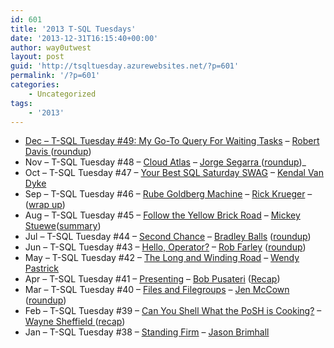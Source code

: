 ```yaml
---
id: 601
title: '2013 T-SQL Tuesdays'
date: '2013-12-31T16:15:40+00:00'
author: way0utwest
layout: post
guid: 'http://tsqltuesday.azurewebsites.net/?p=601'
permalink: '/?p=601'
categories:
    - Uncategorized
tags:
    - '2013'
---
```


- [Dec – T-SQL Tuesday #49:](http://blog.waynesheffield.com/wayne/archive/2013/02/invitation-for-t-sql-tuesday-39-can-you-shell-what-the-posh-is-cooking/#comments)[ My Go-To Query For Waiting Tasks](http://www.sqlsoldier.com/wp/sqlserver/tsqltuesday49topiciswaitforit) – [Robert Davis ](http://www.sqlsoldier.com/)([roundup](http://www.sqlservercentral.com/blogs/robert_davis/2013/12/14/t-sql-tuesday-49-wait-for-it-roundup/))
- Nov – T-SQL Tuesday #48 – [Cloud Atlas](http://www.sqlchicken.com/2013/11/t-sql-tuesday-48-cloud-atlas/) – [Jorge Segarra ](http://www.sqlchicken.com/)([roundup](http://www.sqlchicken.com/2013/11/t-sql-tuesday-48-roundup/))\_
- Oct – T-SQL Tuesday #47 – [Your Best SQL Saturday SWAG](http://www.kendalvandyke.com/2013/10/t-sql-tuesday-47-your-best-sql-server.html) – [Kendal Van Dyke](http://www.kendalvandyke.com/)
- Sep – T-SQL Tuesday #46 – [Rube Goldberg Machine](http://www.dataogre.com/2013/09/02/t-sql-tuesday-46-rube-goldberg-machine/) – [Rick Krueger](http://www.dataogre.com/) – ([wrap up](http://www.dataogre.com/2013/09/17/t-sql-tuesday-46-wrap-up/))
- Aug – T-SQL Tuesday #45 – [Follow the Yellow Brick Road](http://mickeystuewe.com/2013/08/05/t-sql-tuesday-45-invitationfollow-the-yellow-brick-road/) – [Mickey Stuewe](http://mickeystuewe.com/)([summary](http://mickeystuewe.com/2013/08/19/t-sql-tuesday-45-summaryfollow-the-yellow-brick-road/))
- Jul – T-SQL Tuesday #44 – [Second Chance](http://www.sqlservercentral.com/blogs/sqlballs/2013/07/02/t-sql-tuesday-44-the-second-chance/) – [Bradley Balls](http://www.sqlballs.com/) ([roundup](http://www.sqlballs.com/2013/07/t-sql-tuesday-wrap-up.html))
- Jun – T-SQL Tuesday #43 – [Hello, Operator?](http://sqlblog.com/blogs/rob_farley/archive/2013/06/02/t-sql-tuesday-43-hello-operator.aspx) – [Rob Farley](http://sqlblog.com/blogs/rob_farley/) ([roundup](http://feedproxy.google.com/%7Er/robfarley/%7E3/7aacI-8ilWU/plan-operator-tuesday-round-up.aspx))
- May – T-SQL Tuesday #42 – [The Long and Winding Road](http://wendyverse.blogspot.com/2013/05/its-time-for-t-sqltuesday-42-long-and.html) – [Wendy Pastrick](http://wendyverse.blogspot.com/)
- Apr – T-SQL Tuesday #41 – [Presenting](http://www.bobpusateri.com/archive/2013/04/invitation-to-t-sql-tuesday-41-presenting-and-loving-it/) – [Bob Pusateri](http://www.bobpusateri.co/) ([Recap](http://www.bobpusateri.com/archive/2013/04/t-sql-tuesday-41-recap/))
- Mar – T-SQL Tuesday #40 – [Files and Filegroups](http://www.midnightdba.com/Jen/2013/03/invitation-to-t-sql-tuesday-040-file-and-filegroup-wisdom/) – [Jen McCown](http://www.midnightdba.com/) ([roundup](http://www.midnightdba.com/Jen/2013/03/t-sql-tuesday-40-roundup-files-and-filegroups/))
- Feb – T-SQL Tuesday #39 – [Can You Shell What the PoSH is Cooking?](http://blog.waynesheffield.com/wayne/archive/2013/02/invitation-for-t-sql-tuesday-39-can-you-shell-what-the-posh-is-cooking/#comments) –[Wayne Sheffield ](http://blog.waynesheffield.com/)([recap](http://blog.waynesheffield.com/wayne/archive/2013/02/t-sql-tuesday-39-wrapup/))
- Jan – T-SQL Tuesday #38 – [Standing Firm](http://jasonbrimhall.info/2013/01/02/t-sql-tuesday-38-standing-firm/) – [Jason Brimhall](http://jasonbrimhall.info/)